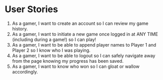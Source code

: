 # User Stories
1. As a gamer, I want to create an account so I can review my game history.
2. As a gamer, I want to initiate a new game once logged in at ANY TIME (including during a game!) so I can play!
3. As a gamer, I want to be able to append player names to Player 1 and Player 2 so I know who I was playing.
4. As a gamer, I want to be able to logout so I can safely navigate away from the page knowing my progress has been saved.
5. As a gamer, I want to know who won so I can gloat or wallow accordingly.
